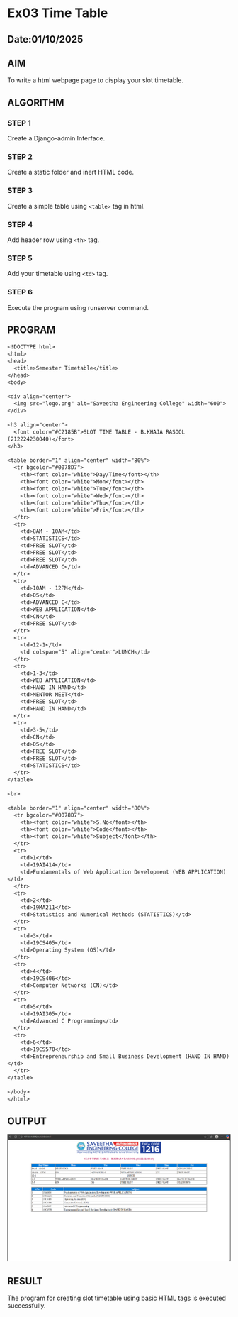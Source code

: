 # Ex03 Time Table
## Date:01/10/2025

## AIM
To write a html webpage page to display your slot timetable.

## ALGORITHM
### STEP 1
Create a Django-admin Interface.

### STEP 2
Create a static folder and inert HTML code.

### STEP 3
Create a simple table using ```<table>``` tag in html.

### STEP 4
Add header row using ```<th>``` tag.

### STEP 5
Add your timetable using ```<td>``` tag.

### STEP 6
Execute the program using runserver command.

## PROGRAM
```
<!DOCTYPE html>
<html>
<head>
  <title>Semester Timetable</title>
</head>
<body>

<div align="center">
  <img src="logo.png" alt="Saveetha Engineering College" width="600">
</div>

<h3 align="center">
  <font color="#C2185B">SLOT TIME TABLE - B.KHAJA RASOOL (212224230040)</font>
</h3>

<table border="1" align="center" width="80%">
  <tr bgcolor="#0078D7">
    <th><font color="white">Day/Time</font></th>
    <th><font color="white">Mon</font></th>
    <th><font color="white">Tue</font></th>
    <th><font color="white">Wed</font></th>
    <th><font color="white">Thu</font></th>
    <th><font color="white">Fri</font></th>
  </tr>
  <tr>
    <td>8AM - 10AM</td>
    <td>STATISTICS</td>
    <td>FREE SLOT</td>
    <td>FREE SLOT</td>
    <td>FREE SLOT</td>
    <td>ADVANCED C</td>
  </tr>
  <tr>
    <td>10AM - 12PM</td>
    <td>OS</td>
    <td>ADVANCED C</td>
    <td>WEB APPLICATION</td>
    <td>CN</td>
    <td>FREE SLOT</td>
  </tr>
  <tr>
    <td>12-1</td>
    <td colspan="5" align="center">LUNCH</td>
  </tr>
  <tr>
    <td>1-3</td>
    <td>WEB APPLICATION</td>
    <td>HAND IN HAND</td>
    <td>MENTOR MEET</td>
    <td>FREE SLOT</td>
    <td>HAND IN HAND</td>
  </tr>
  <tr>
    <td>3-5</td>
    <td>CN</td>
    <td>OS</td>
    <td>FREE SLOT</td>
    <td>FREE SLOT</td>
    <td>STATISTICS</td>
  </tr>
</table>

<br>

<table border="1" align="center" width="80%">
  <tr bgcolor="#0078D7">
    <th><font color="white">S.No</font></th>
    <th><font color="white">Code</font></th>
    <th><font color="white">Subject</font></th>
  </tr>
  <tr>
    <td>1</td>
    <td>19AI414</td>
    <td>Fundamentals of Web Application Development (WEB APPLICATION)</td>
  </tr>
  <tr>
    <td>2</td>
    <td>19MA211</td>
    <td>Statistics and Numerical Methods (STATISTICS)</td>
  </tr>
  <tr>
    <td>3</td>
    <td>19CS405</td>
    <td>Operating System (OS)</td>
  </tr>
  <tr>
    <td>4</td>
    <td>19CS406</td>
    <td>Computer Networks (CN)</td>
  </tr>
  <tr>
    <td>5</td>
    <td>19AI305</td>
    <td>Advanced C Programming</td>
  </tr>
  <tr>
    <td>6</td>
    <td>19CS570</td>
    <td>Entrepreneurship and Small Business Development (HAND IN HAND)</td>
  </tr>
</table>

</body>
</html>
```

## OUTPUT

![alt text](timetable/timetable/static/image.png)

## RESULT
The program for creating slot timetable using basic HTML tags is executed successfully.
